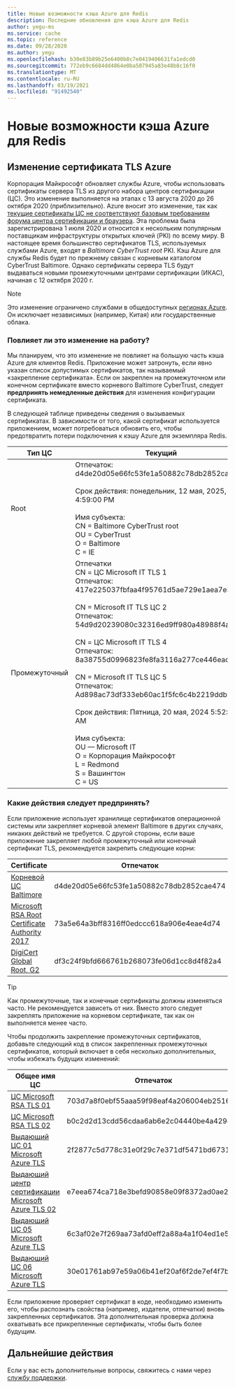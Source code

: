 ```yaml
---
title: Новые возможности кэша Azure для Redis
description: Последние обновления для кэша Azure для Redis
author: yegu-ms
ms.service: cache
ms.topic: reference
ms.date: 09/28/2020
ms.author: yegu
ms.openlocfilehash: b30e83b89b25e6400b8c7e0419406631fa1edcd0
ms.sourcegitcommit: 772eb9c6684dd4864e0ba507945a83e48b8c16f0
ms.translationtype: MT
ms.contentlocale: ru-RU
ms.lasthandoff: 03/19/2021
ms.locfileid: "91492540"
---
```

# <a name="whats-new-in-azure-cache-for-redis"></a>Новые возможности кэша Azure для Redis

## <a name="azure-tls-certificate-change"></a>Изменение сертификата TLS Azure

Корпорация Майкрософт обновляет службы Azure, чтобы использовать сертификаты сервера TLS из другого набора центров сертификации (ЦС). Это изменение выполняется на этапах с 13 августа 2020 до 26 октября 2020 (приблизительно). Azure вносит это изменение, так как [текущие сертификаты ЦС не соответствуют базовым требованиям форума центра сертификации и браузера](https://bugzilla.mozilla.org/show_bug.cgi?id=1649951). Эта проблема была зарегистрирована 1 июля 2020 и относится к нескольким популярным поставщикам инфраструктуры открытых ключей (PKI) по всему миру. В настоящее время большинство сертификатов TLS, используемых службами Azure, входят в *Baltimore CyberTrust root* PKI. Кэш Azure для службы Redis будет по прежнему связан с корневым каталогом CyberTrust Baltimore. Однако сертификаты сервера TLS будут выдаваться новыми промежуточными центрами сертификации (ИКАС), начиная с 12 октября 2020 г.

> [!NOTE]
> Это изменение ограничено службами в общедоступных [регионах Azure](https://azure.microsoft.com/global-infrastructure/geographies/). Он исключает независимых (например, Китая) или государственные облака.
>
>

### <a name="does-this-change-affect-me"></a>Повлияет ли это изменение на работу?

Мы планируем, что это изменение не повлияет на большую часть кэша Azure для клиентов Redis. Приложение может затронуть, если явно указан список допустимых сертификатов, так называемый «закрепление сертификата». Если он закреплен на промежуточном или конечном сертификате вместо корневого Baltimore CyberTrust, следует **предпринять немедленные действия** для изменения конфигурации сертификата.

В следующей таблице приведены сведения о вызываемых сертификатах. В зависимости от того, какой сертификат используется приложением, может потребоваться обновить его, чтобы предотвратить потери подключения к кэшу Azure для экземпляра Redis.

| Тип ЦС | Текущий | После отката (12 октября, 2020) | Действие |
| ----- | ----- | ----- | ----- |
| Root | Отпечаток: d4de20d05e66fc53fe1a50882c78db2852cae474<br><br> Срок действия: понедельник, 12 мая, 2025, 4:59:00 PM<br><br> Имя субъекта:<br> CN = Baltimore CyberTrust root<br> OU = CyberTrust<br> O = Baltimore<br> C = IE | Не изменяется | Нет |
| Промежуточный | Отпечатки<br> CN = ЦС Microsoft IT TLS 1<br> Отпечаток: 417e225037fbfaa4f95761d5ae729e1aea7e3a42<br><br> CN = Microsoft IT TLS ЦС 2<br> Отпечаток: 54d9d20239080c32316ed9ff980a48988f4adf2d<br><br> CN = ЦС Microsoft IT TLS 4<br> Отпечаток: 8a38755d0996823fe8fa3116a277ce446eac4e99<br><br> CN = Microsoft IT TLS ЦС 5<br> Отпечаток: Ad898ac73df333eb60ac1f5fc6c4b2219ddb79b7<br><br> Срок действия: Пятница, 20 мая, 2024 5:52:38 AM<br><br> Имя субъекта:<br> OU — Microsoft IT<br> O = Корпорация Майкрософт<br> L = Redmond<br> S = Вашингтон<br> C = US<br> | Отпечатки<br> CN = Microsoft RSA TLS CA 01<br> Отпечаток: 703d7a8f0ebf55aaa59f98eaf4a206004eb2516a<br><br> CN = Microsoft RSA TLS ЦС 02<br> Отпечаток: b0c2d2d13cdd56cdaa6ab6e2c04440be4a429c75<br><br> Срок действия: вторник, 8 октября 2024 12:00:00 AM;<br><br> Имя субъекта:<br> O = Корпорация Майкрософт<br> C = US<br> | Обязательно |

### <a name="what-actions-should-i-take"></a>Какие действия следует предпринять?

Если приложение использует хранилище сертификатов операционной системы или закрепляет корневой элемент Baltimore в других случаях, никаких действий не требуется. С другой стороны, если ваше приложение закрепляет любой промежуточный или конечный сертификат TLS, рекомендуется закрепить следующие корни:

| Certificate | Отпечаток |
| ----- | ----- |
| [Корневой ЦС Baltimore](https://cacerts.digicert.com/BaltimoreCyberTrustRoot.crt) | d4de20d05e66fc53fe1a50882c78db2852cae474 |
| [Microsoft RSA Root Certificate Authority 2017](https://www.microsoft.com/pkiops/certs/Microsoft%20RSA%20Root%20Certificate%20Authority%202017.crt) | 73a5e64a3bff8316ff0edccc618a906e4eae4d74 |
| [DigiCert Global Root, G2](https://cacerts.digicert.com/DigiCertGlobalRootG2.crt) | df3c24f9bfd666761b268073fe06d1cc8d4f82a4 |

> [!TIP]
> Как промежуточные, так и конечные сертификаты должны изменяться часто. Не рекомендуется зависеть от них. Вместо этого следует закреплять приложение на корневом сертификате, так как он выполняется менее часто.
>
>

Чтобы продолжить закрепление промежуточных сертификатов, добавьте следующий код в список закрепленных промежуточных сертификатов, который включает в себя несколько дополнительных, чтобы избежать будущих изменений:

| Общее имя ЦС | Отпечаток |
| ----- | ----- |
| [ЦС Microsoft RSA TLS 01](https://www.microsoft.com/pki/mscorp/Microsoft%20RSA%20TLS%20CA%2001.crt) | 703d7a8f0ebf55aaa59f98eaf4a206004eb2516a |
| [ЦС Microsoft RSA TLS 02](https://www.microsoft.com/pki/mscorp/Microsoft%20RSA%20TLS%20CA%2002.crt) | b0c2d2d13cdd56cdaa6ab6e2c04440be4a429c75 |
| [Выдающий ЦС 01 Microsoft Azure TLS](https://www.microsoft.com/pkiops/certs/Microsoft%20Azure%20TLS%20Issuing%20CA%2001.cer) | 2f2877c5d778c31e0f29c7e371df5471bd673173 |
| [Выдающий центр сертификации Microsoft Azure TLS 02](https://www.microsoft.com/pkiops/certs/Microsoft%20Azure%20TLS%20Issuing%20CA%2002.cer) | e7eea674ca718e3befd90858e09f8372ad0ae2aa |
| [Выдающий ЦС 05 Microsoft Azure TLS](https://www.microsoft.com/pkiops/certs/Microsoft%20Azure%20TLS%20Issuing%20CA%2005.cer) | 6c3af02e7f269aa73afd0eff2a88a4a1f04ed1e5 |
| [Выдающий ЦС 06 Microsoft Azure TLS](https://www.microsoft.com/pkiops/certs/Microsoft%20Azure%20TLS%20Issuing%20CA%2006.cer) | 30e01761ab97e59a06b41ef20af6f2de7ef4f7b0 |

Если приложение проверяет сертификат в коде, необходимо изменить его, чтобы распознать свойства (например, издатели, отпечатки) вновь закрепленных сертификатов. Эта дополнительная проверка должна охватывать все прикрепленные сертификаты, чтобы быть более будущим.

## <a name="next-steps"></a>Дальнейшие действия

Если у вас есть дополнительные вопросы, свяжитесь с нами через [службу поддержки](https://azure.microsoft.com/support/options/).  
